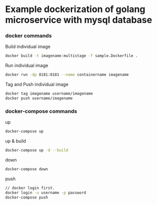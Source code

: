 # Example dockerization of golang microservice with mysql database

### docker commands

Build individual image

```sh
docker build -t imagename:multistage -f sample.Dockerfile .
```

Run individual image

```sh
docker run -dp 8181:8181 --name containername imagename
```

Tag and Push individual image

```sh
docker tag imagename username/imagename
docker push username/imagename
```

### docker-compose commands

up

```sh
docker-compose up
```

up & build

```sh
docker-compose up -d --build
```

down

```sh
docker-compose down
```

push

```sh
// docker login first.
docker login -u username -p password
docker-compose push
```
